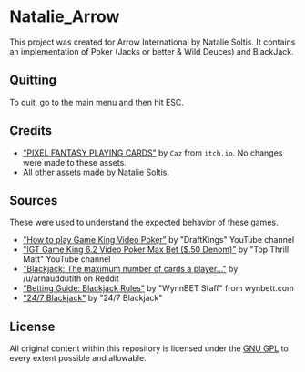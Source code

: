 # Natalie_Arrow
This project was created for Arrow International by Natalie Soltis.
It contains an implementation of Poker (Jacks or better & Wild Deuces) and BlackJack.

## Quitting
To quit, go to the main menu and then hit ESC.

## Credits

- ["PIXEL FANTASY PLAYING CARDS"](https://cazwolf.itch.io/pixel-fantasy-cards) by `Caz` from `itch.io`. 
No changes were made to these assets.
- All other assets made by Natalie Soltis.

## Sources

These were used to understand the expected behavior of these games.

- ["How to play Game King Video Poker"](https://www.youtube.com/watch?v=E_ap9MwO0iE) 
by "DraftKings" YouTube channel
- ["IGT Game King 6.2 Video Poker Max Bet ($.50 Denom)"](https://www.youtube.com/watch?v=098F08thvfQ) 
by "Top Thrill Matt" YouTube channel
- ["Blackjack: The maximum number of cards a player..."](https://www.reddit.com/r/theydidthemath/comments/6zvjx8/request_blackjack_the_maximum_number_of_cards_a/)
by /u/arnauddutith on Reddit
- ["Betting Guide: Blackjack Rules"](https://www.wynnbet.com/betting-guides/blackjack-rules/) 
by "WynnBET Staff" from wynbett.com
- ["24/7 Blackjack"](https://www.247blackjack.com/)
by "24/7 Blackjack"

## License
All original content within this repository is licensed under the [GNU GPL](https://www.gnu.org/licenses/gpl-3.0.en.html)
to every extent possible and allowable.